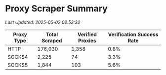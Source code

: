 # Proxy Scraper Summary

_Last Updated: 2025-05-02 02:53:32_

| Proxy Type | Total Scraped | Verified Proxies | Verification Success Rate |
|------------|--------------|------------------|--------------------------|
| HTTP | 176,030 | 1,358 | 0.8% |
| SOCKS4 | 2,225 | 74 | 3.3% |
| SOCKS5 | 1,844 | 103 | 5.6% |
